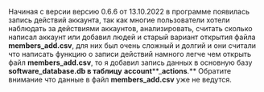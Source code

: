 

Начиная с версии версию 0.6.6 от 13.10.2022 в программе появилась запись действий аккаунта, так как многие пользователи хотели наблюдать за действиями аккаунтов, анализировать, считать сколько написал аккаунт или добавил людей и старый вариант открытия файла **members_add.csv**, для них был очень сложный и долгий и они считали что написать функцию о записи действий намного легче чем открыть файл **members_add.csv**, то я добавил запись данных в основную базу **software_database.db в таблицу** **account****_****actions****.** Обратите внимание что данные в файл **members_add.csv** уже не ведутся.
